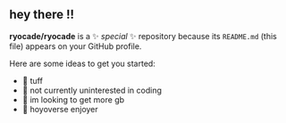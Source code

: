 ## hey there !!


**ryocade/ryocade** is a ✨ _special_ ✨ repository because its `README.md` (this file) appears on your GitHub profile.

Here are some ideas to get you started:

- 🔭 tuff
- 🌱 not currently uninterested in coding
- 👯 im looking to get more gb
- 💬 hoyoverse enjoyer

